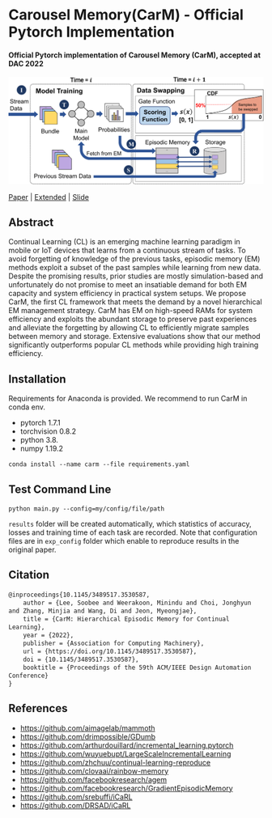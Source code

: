 Carousel Memory(CarM) - Official Pytorch Implementation
============

#### **Official Pytorch implementation of Carousel Memory (CarM)**, accepted at **DAC 2022**


<img src="./figs/workflow_figure.png" alt="drawing" width="900"/>

[Paper](https://dl.acm.org/doi/10.1145/3489517.3530587) | [Extended](https://arxiv.org/abs/2110.07276) | [Slide](./figs/CARM_DAC_SLIDES.pdf)




Abstract
-------------
Continual Learning (CL) is an emerging machine learning paradigm in mobile or IoT devices that learns from a continuous stream of tasks. To avoid forgetting of knowledge of the previous tasks, episodic memory (EM) methods exploit a subset of the past samples while learning from new data. Despite the promising results, prior studies are mostly simulation-based and unfortunately do not promise to meet an insatiable demand for both EM capacity and system efficiency in practical system setups. We propose CarM, the first CL framework that meets the demand by a novel hierarchical EM management strategy. CarM has EM on high-speed RAMs for system efficiency and exploits the abundant storage to preserve past experiences and alleviate the forgetting by allowing CL to efficiently migrate samples between memory and storage. Extensive evaluations show that our method significantly outperforms popular CL methods while providing high training efficiency.   


Installation
-------------
Requirements for Anaconda is provided. We recommend to run CarM in conda env.   
- pytorch 1.7.1
- torchvision 0.8.2
- python 3.8.
- numpy 1.19.2
```
conda install --name carm --file requirements.yaml
```   


Test Command Line
-------------
```
python main.py --config=my/config/file/path
```
```results``` folder will be created automatically, which statistics of accuracy, losses and training time of each task are recorded.
Note that configuration files are in ```exp_config``` folder which enable to reproduce results in the original paper.   


Citation
-------------
```
@inproceedings{10.1145/3489517.3530587,
    author = {Lee, Soobee and Weerakoon, Minindu and Choi, Jonghyun and Zhang, Minjia and Wang, Di and Jeon, Myeongjae},
    title = {CarM: Hierarchical Episodic Memory for Continual Learning},
    year = {2022},
    publisher = {Association for Computing Machinery},
    url = {https://doi.org/10.1145/3489517.3530587},
    doi = {10.1145/3489517.3530587},
    booktitle = {Proceedings of the 59th ACM/IEEE Design Automation Conference}
}
```   


References
-------------
- https://github.com/aimagelab/mammoth
- https://github.com/drimpossible/GDumb
- https://github.com/arthurdouillard/incremental_learning.pytorch
- https://github.com/wuyuebupt/LargeScaleIncrementalLearning
- https://github.com/zhchuu/continual-learning-reproduce
- https://github.com/clovaai/rainbow-memory
- https://github.com/facebookresearch/agem
- https://github.com/facebookresearch/GradientEpisodicMemory
- https://github.com/srebuffi/iCaRL
- https://github.com/DRSAD/iCaRL
